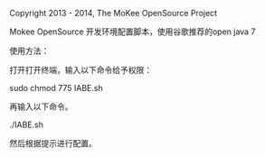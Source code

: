 
Copyright 2013 - 2014, The MoKee OpenSource Project

Mokee OpenSource 开发环境配置脚本，使用谷歌推荐的open java 7

使用方法：

打开打开终端，输入以下命令给予权限：

sudo chmod 775 IABE.sh

再输入以下命令。

./IABE.sh

然后根据提示进行配置。

